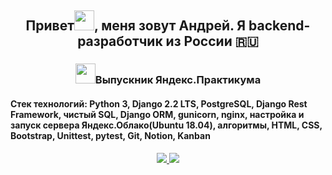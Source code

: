 <h2 align="center">Привет<img src="https://github.com/blackcater/blackcater/raw/main/images/Hi.gif" width="32">, меня зовут Андрей. Я backend-разработчик из России 🇷🇺</h2>
<h3 align="center"><img src="https://www.stevenandrewmartin.com/wp-content/uploads/2017/03/graduation-day-steven-a-martin.jpg" height="32">Выпускник Яндекс.Практикума</h3>
<h4>Стек технологий: Python 3, Django 2.2 LTS, PostgreSQL, Django Rest Framework, чистый SQL, Django ORM, gunicorn, nginx, настройка и запуск сервера Яндекс.Облако(Ubuntu 18.04), алгоритмы, HTML, CSS, Bootstrap, Unittest, pytest, Git, Notion, Kanban </h4>


<p align="center">
  <a href="https://leetcode.com/Artek22/"><img src="https://img.shields.io/badge/LeetCode-000000?style=for-the-badge&logo=LeetCode&logoColor=#d16c06">
  <a href="https://www.codewars.com/users/Artek22"><img src="https://img.shields.io/badge/Codewars-BA0000?style=for-the-badge&logo=codewars&logoColor=white">
</p>

